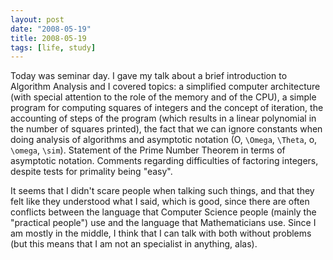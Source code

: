 ```yaml
---
layout: post
date: "2008-05-19"
title: 2008-05-19
tags: [life, study]
---
```

Today was seminar day. I gave my talk about a brief introduction to
Algorithm Analysis and I covered topics: a simplified computer
architecture (with special attention to the role of the memory and
of the CPU), a simple program for computing squares of integers and
the concept of iteration, the accounting of steps of the program
(which results in a linear polynomial in the number of squares
printed), the fact that we can ignore constants when doing analysis
of algorithms and asymptotic notation (O, `\Omega`, `\Theta`, o,
`\omega`, `\sim`). Statement of the Prime Number Theorem in terms of
asymptotic notation. Comments regarding difficulties of factoring
integers, despite tests for primality being "easy".

It seems that I didn't scare people when talking such things, and
that they felt like they understood what I said, which is good,
since there are often conflicts between the language that Computer
Science people (mainly the "practical people") use and the language
that Mathematicians use. Since I am mostly in the middle, I think
that I can talk with both without problems (but this means that I
am not an specialist in anything, alas).


